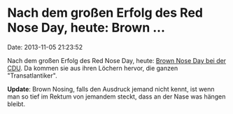 Nach dem großen Erfolg des Red Nose Day, heute: Brown \...
==========================================================

Date: 2013-11-05 21:23:52

Nach dem großen Erfolg des Red Nose Day, heute: [Brown Nose Day bei der
CDU](http://spiegel.de/article.do?id=931683). Da kommen sie aus ihren
Löchern hervor, die ganzen \"Transatlantiker\".

**Update**: Brown Nosing, falls den Ausdruck jemand nicht kennt, ist
wenn man so tief im Rektum von jemandem steckt, dass an der Nase was
hängen bleibt.
